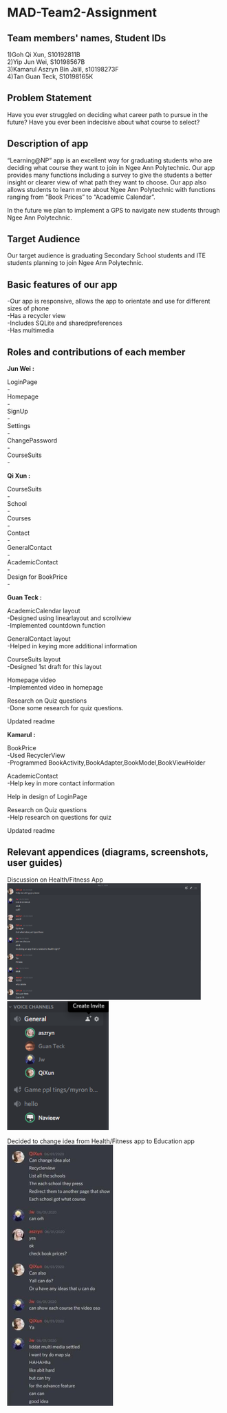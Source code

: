 # MAD-Team2-Assignment
## Team members' names, Student IDs<br/>
1)Goh Qi Xun, S10192811B<br/>
2)Yip Jun Wei, S10198567B<br/>
3)Kamarul Aszryn Bin Jalil, s10198273F<br/>
4)Tan Guan Teck, S10198165K<br/>

## Problem Statement

Have you ever struggled on deciding what career path to pursue in the future? Have you ever been indecisive about what course to select?

## Description of app

“Learning@NP” app is an excellent way for graduating students who are deciding what course they want to join in Ngee Ann Polytechnic. Our app provides many functions including a survey to give the students a better insight or clearer view of what path they want to choose. Our app also allows students to learn more about Ngee Ann Polytechnic with functions ranging from “Book Prices” to “Academic Calendar”.

In the future we plan to implement a GPS to navigate new students through Ngee Ann Polytechnic.
## Target Audience<br/>
Our target audience is graduating Secondary School students and ITE students planning to join Ngee Ann Polytechnic.<br/>

## Basic features of our app<br/>
-Our app is responsive, allows the app to orientate and use for different sizes of phone<br/>
-Has a recycler view <br/>
-Includes SQLite and sharedpreferences <br/>
-Has multimedia <br/>

## Roles and contributions of each member<br/>

**Jun Wei :**<br/>

LoginPage<br/>
-<br/>
Homepage <br/>
-<br/>
SignUp<br/>
-<br/>
Settings<br/>
-<br/>
ChangePassword<br/>
-<br/>
CourseSuits<br/>
-<br/>

**Qi Xun :**<br/>

CourseSuits<br/>
-<br/>
School<br/>
-<br/>
Courses<br/>
-<br/>
Contact<br/>
-<br/>
GeneralContact<br/>
-<br/>
AcademicContact<br/>
-<br/>
Design for BookPrice<br/>
-<br/>

**Guan Teck :** <br/>

AcademicCalendar layout<br/>
-Designed using linearlayout and scrollview<br/>
-Implemented countdown function

GeneralContact layout<br/>
-Helped in keying more additional information

CourseSuits layout<br/>
-Designed 1st draft for this layout

Homepage video<br/>
-Implemented video in homepage

Research on Quiz questions<br/>
-Done some research for quiz questions.<br/>

Updated readme<br/>

**Kamarul :**<br/>

BookPrice<br/>
-Used RecyclerView<br/>
-Programmed BookActivity,BookAdapter,BookModel,BookViewHolder<br/>

AcademicContact<br/>
-Help key in more contact information<br/>

Help in design of LoginPage<br/>

Research on Quiz questions<br/>
-Help research on questions for quiz<br/>

Updated readme<br/>

## Relevant appendices (diagrams, screenshots, user guides)<br/>

Discussion on Health/Fitness App<br/>
<img src="Images/mad_discussion.png" width="450"><br/>
<img src="Images/mad_discussion2.png"><br/>

Decided to change idea from Health/Fitness app to Education app<br/>
<img src="Images/mad_discussion3.png">

